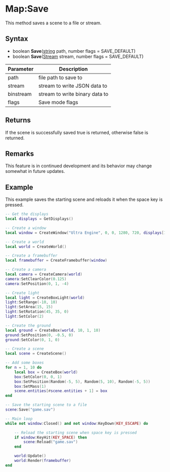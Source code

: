 # Map:Save

This method saves a scene to a file or stream.

## Syntax

- boolean **Save**([string](https://www.lua.org/manual/5.4/manual.html#6.4) path, number flags = SAVE_DEFAULT)
- boolean **Save**([Stream](Stream.md) stream, number flags = SAVE_DEFAULT)

| Parameter | Description |
|---|---|
| path | file path to save to |
| stream | stream to write JSON data to |
| binstream | stream to write binary data to |
| flags | Save mode flags |

## Returns

If the scene is successfully saved true is returned, otherwise false is returned.

## Remarks

This feature is in continued development and its behavior may change somewhat in future updates.

## Example

This example saves the starting scene and reloads it when the space key is pressed.

```lua
-- Get the displays
local displays = GetDisplays()

-- Create a window
local window = CreateWindow("Ultra Engine", 0, 0, 1280, 720, displays[1], WINDOW_CENTER + WINDOW_TITLEBAR)

-- Create a world
local world = CreateWorld()

-- Create a framebuffer
local framebuffer = CreateFramebuffer(window)

-- Create a camera
local camera = CreateCamera(world)
camera:SetClearColor(0.125)
camera:SetPosition(0, 1, -4)

-- Create light
local light = CreateBoxLight(world)
light:SetRange(-10, 10)
light:SetArea(15, 15)
light:SetRotation(45, 35, 0)
light:SetColor(2)

-- Create the ground
local ground = CreateBox(world, 10, 1, 10)
ground:SetPosition(0, -0.5, 0)
ground:SetColor(0, 1, 0)

-- Create a scene
local scene = CreateScene()

-- Add some boxes
for n = 1, 10 do
    local box = CreateBox(world)
    box:SetColor(0, 0, 1)
    box:SetPosition(Random(-5, 5), Random(5, 10), Random(-5, 5))
    box:SetMass(1)
    scene.entities[#scene.entities + 1] = box
end

-- Save the starting scene to a file
scene:Save("game.sav")

-- Main loop
while not window:Closed() and not window:KeyDown(KEY_ESCAPE) do

    -- Reload the starting scene when space key is pressed
    if window:KeyHit(KEY_SPACE) then
        scene:Reload("game.sav")
    end

    world:Update()
    world:Render(framebuffer)
end
```
